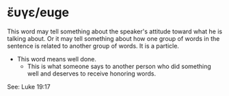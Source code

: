 # ἔυγε/euge
This word may tell something about the speaker's attitude toward what he is talking about. Or it may tell something about how one group of words in the sentence is related to another group of words. It is a particle.

* This word means well done.
    * This is what someone says to another person who did something well and deserves to receive honoring words.

See: Luke 19:17
